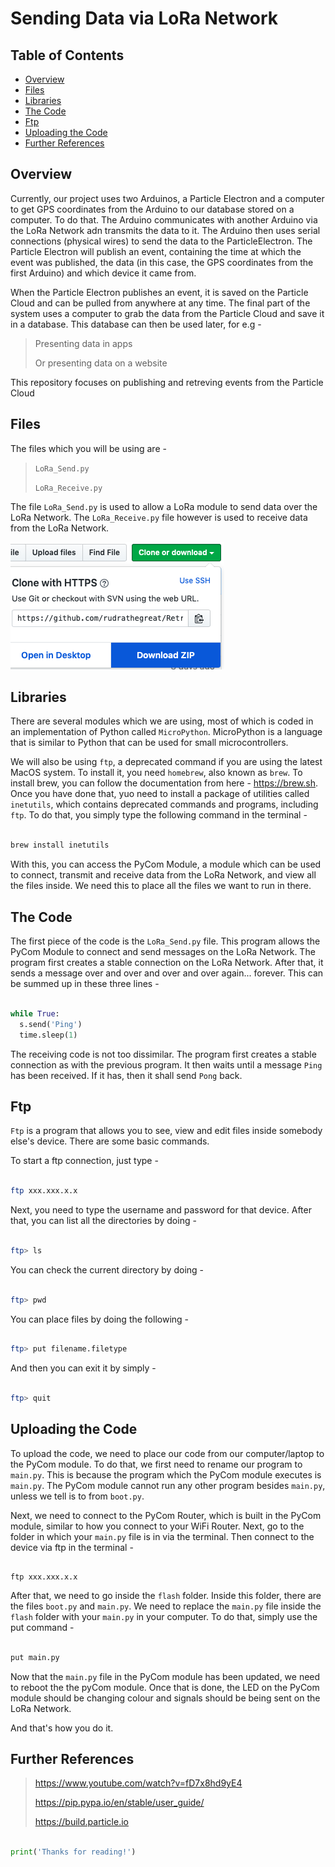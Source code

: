 # Sending Data via LoRa Network

## Table of Contents

- [Overview](#Overview)
- [Files](#Files)
- [Libraries](#Libraries)
- [The Code](#The-Code)
- [Ftp](#Ftp)
- [Uploading the Code](#Uploading-the-Code)
- [Further References](#Further-References)
## Overview

Currently, our project uses two Arduinos, a Particle Electron and a computer to get GPS coordinates from the Arduino to our database stored on a computer. To do that. The Arduino communicates with another Arduino via the LoRa Network adn transmits the data to it. The Arduino then uses serial connections (physical wires) to send the data to the ParticleElectron. The Particle Electron will publish an event, containing the time at which the event was published, the data (in this case, the GPS coordinates from the first Arduino) and which device it came from.

When the Particle Electron publishes an event, it is saved on the Particle Cloud and can be pulled from anywhere at any time. The final part of the system uses a computer to grab the data from the Particle Cloud and save it in a database. This database can then be used later, for e.g - 

> Presenting data in apps
>
> Or presenting data on a website

This repository focuses on publishing and retreving events from the Particle Cloud

## Files

The files which you will be using are - 

> `LoRa_Send.py`
>
> `LoRa_Receive.py`

The file `LoRa_Send.py` is used to allow a LoRa module to send data over the LoRa Network. The `LoRa_Receive.py` file however is used to receive data from the LoRa Network.

![Image description](https://github.com/rudrathegreat/Retreiving-Events/blob/master/Cloning%20Project.png)

## Libraries

There are several modules which we are using, most of which is coded in an implementation of Python called `MicroPython`. MicroPython is a language that is similar to Python that can be used for small microcontrollers.

We will also be using `ftp`, a deprecated command if you are using the latest MacOS system. To install it, you need `homebrew`, also known as `brew`. To install brew, you can follow the documentation from here - https://brew.sh. Once you have done that, yuo need to install a package of utilities called `inetutils`, which contains deprecated commands and programs, including `ftp`. To do that, you simply type the following command in the terminal - 

```Bash

brew install inetutils

```

With this, you can access the PyCom Module, a module which can be used to connect, transmit and receive data from the LoRa Network, and view all the files inside. We need this to place all the files we want to run in there.


## The Code

The first piece of the code is the `LoRa_Send.py` file. This program allows the PyCom Module to connect and send messages on the LoRa Network. The program first creates a stable connection on the LoRa Network. After that, it sends a message over and over and over and over again... forever. This can be summed up in these three lines - 

```Python

while True:
  s.send('Ping')
  time.sleep(1)

```

The receiving code is not too dissimilar. The program first creates a stable connection as with the previous program. It then waits until a message `Ping` has been received. If it has, then it shall send `Pong` back.

## Ftp

`Ftp` is a program that allows you to see, view and edit files inside somebody else's device. There are some basic commands.

To start a ftp connection, just type - 

```Bash

ftp xxx.xxx.x.x

```

Next, you need to type the username and password for that device. After that, you can list all the directories by doing -

```Bash

ftp> ls

```

You can check the current directory by doing - 

```Bash

ftp> pwd

```

You can place files by doing the following - 

```Bash

ftp> put filename.filetype

```

And then you can exit it by simply -

```Bash

ftp> quit

```

## Uploading the Code

To upload the code, we need to place our code from our computer/laptop to the PyCom module. To do that, we first need to rename our program to `main.py`. This is because the program which the PyCom module executes is `main.py`. The PyCom module cannot run any other program besides `main.py`, unless we tell is to from `boot.py`.

Next, we need to connect to the PyCom Router, which is built in the PyCom module, similar to how you connect to your WiFi Router. Next, go to the folder in which your `main.py` file is in via the terminal. Then connect to the device via ftp in the terminal - 

```

ftp xxx.xxx.x.x

```

After that, we need to go inside the `flash` folder. Inside this folder, there are the files `boot.py` and `main.py`. We need to replace the `main.py` file inside the `flash` folder with your `main.py` in your computer. To do that, simply use the put command - 

```Bash

put main.py

```

Now that the `main.py` file in the PyCom module has been updated, we need to reboot the the pyCom module. Once that is done, the LED on the PyCom module should be changing colour and signals should be being sent on the LoRa Network.

And that's how you do it.


## Further References

> https://www.youtube.com/watch?v=fD7x8hd9yE4
>
> https://pip.pypa.io/en/stable/user_guide/
>
> https://build.particle.io

```Python

print('Thanks for reading!')

```
